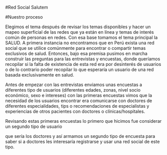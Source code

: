 #Red Social Salutem

#Nuestro proceso

Elegimos el tema después de revisar los temas disponibles y hacer un mapeo superficial de las 
redes que ya están en línea y temas de interés común de personas en redes.
Con esa base tomamos el tema principal la SALUD.
A primera instancia no encontramos que en Perú exista una red social que se utilice comúnmente para
encontrar o compartir temas exclusivos de salud.
Entonces, bajo esa premisa pusimos en marcha construir las preguntas para las entrevistas
y encuestas, donde queríamos recopilar si la falta de existencia de esta red era por desinterés 
de usuarios o de lo contrario poder recopilar lo que esperaría un usuario de una red basada
exclusivamente en salud.

Antes de empezar con las entrevistas enviamos unas encuestas a diferentes tipo de usuarios
(diferentes edades, zonas, nivel socio económico, sexo e intereses)
con las primeras encuestas vimos que la necesidad de los usuarios encontrar era 
comunicarse con doctores de diferentes especialidades, tips o recomendaciones de especialistas y 
experiencias de otros pacientes con doctores o clínicas/hospitales.

Revisando estas primeras encuestas lo primero que hicimos fue considerar un segundo tipo de usuario 

que sería los doctores y así armamos un segundo tipo de encuesta para saber si a doctores les
interesaría registrarse y usar una red social de este tipo.


